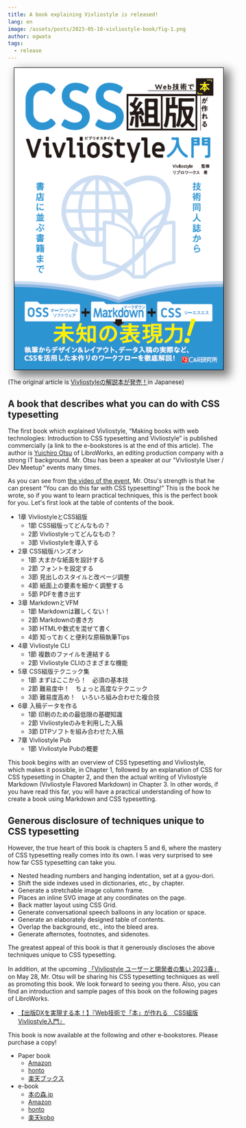 ```yaml
---
title: A book explaining Vivliostyle is released!
lang: en
image: /assets/posts/2023-05-10-vivliostyle-book/fig-1.png
author: ogwata
tags:
  - release
---
```

<div style="float: right; margin: 0 0 1em 1em;"><img src="/assets/posts/2023-05-10-vivliostyle-book/fig-1.png" alt="Cover of Vivliostyle book" style="width: 500px; box-shadow: 10px 10px 20px 5px grey;" /></div>

 (The original article is [Vivliostyleの解説本が発売！](https://vivliostyle.org/ja/blog/2023/05/10/vivliostyle-book/)in Japanese) 

## A book that describes what you can do with CSS typesetting

The first book which explained Vivliostyle, “Making books with web technologies: Introduction to CSS typesetting and Vivliostyle” is published commercially (a link to the e-bookstores is at the end of this article). The author is [Yuichiro Otsu](https://twitter.com/arinoth) of LibroWorks, an editing production company with a strong IT background. Mr. Otsu has been a speaker at our "Vivliostyle User / Dev Meetup" events many times.

As you can see from [the video of the event](https://www.youtube.com/watch?v=RQm5G7OM2S0), Mr. Otsu's strength is that he can present “You can do this far with CSS typesetting!” This is the book he wrote, so if you want to learn practical techniques, this is the perfect book for you. Let's first look at the table of contents of the book.

- 1章 VivliostyleとCSS組版
    - 1節 CSS組版ってどんなもの？
    - 2節 Vivliostyleってどんなもの？
    - 3節 Vivliostyleを導入する
- 2章 CSS組版ハンズオン
    - 1節 大まかな紙面を設計する
    - 2節 フォントを設定する
    - 3節 見出しのスタイルと改ページ調整
    - 4節 紙面上の要素を細かく調整する
    - 5節 PDFを書き出す
- 3章 MarkdownとVFM
    - 1節 Markdownは難しくない！
    - 2節 Markdownの書き方
    - 3節 HTMLや数式を混ぜて書く
    - 4節 知っておくと便利な原稿執筆Tips
- 4章 Vivliostyle CLI
    - 1節 複数のファイルを連結する
    - 2節 Vivliostyle CLIのさまざまな機能
- 5章 CSS組版テクニック集
    - 1節 まずはここから！　必須の基本技
    - 2節 難易度中！　ちょっと高度なテクニック
    - 3節 難易度高め！　いろいろ組み合わせた複合技
- 6章 入稿データを作る
    - 1節 印刷のための最低限の基礎知識
    - 2節 Vivliostyleのみを利用した入稿
    - 3節 DTPソフトを組み合わせた入稿
- 7章 Vivliostyle Pub
    - 1節 Vivliostyle Pubの概要

This book begins with an overview of CSS typesetting and Vivliostyle, which makes it possible, in Chapter 1, followed by an explanation of CSS for CSS typesetting in Chapter 2, and then the actual writing of Vivliostyle Markdown (Vivliostyle Flavored Markdown) in Chapter 3. In other words, if you have read this far, you will have a practical understanding of how to create a book using Markdown and CSS typesetting.

## Generous disclosure of techniques unique to CSS typesetting

However, the true heart of this book is chapters 5 and 6, where the mastery of CSS typesetting really comes into its own. I was very surprised to see how far CSS typesetting can take you.

- Nested heading numbers and hanging indentation, set at a gyou-dori.
- Shift the side indexes used in dictionaries, etc., by chapter.
- Generate a stretchable image column frame.
- Places an inline SVG image at any coordinates on the page.
- Back matter layout using CSS Grid.
- Generate conversational speech balloons in any location or space.
- Generate an elaborately designed table of contents.
- Overlap the background, etc., into the bleed area.
- Generate afternotes, footnotes, and sidenotes.

The greatest appeal of this book is that it generously discloses the above techniques unique to CSS typesetting.

In addition, at the upcoming [「Vivliostyle ユーザーと開発者の集い 2023春」](https://vivliostyle.connpass.com/event/280760/) on May 28, Mr. Otsu will be sharing his CSS typesetting techniques as well as promoting this book. We look forward to seeing you there. Also, you can find an introduction and sample pages of this book on the following pages of LibroWorks.

- [【出版DXを実現する本！】『Web技術で「本」が作れる　CSS組版Vivliostyle入門』](https://libroworks.co.jp/?p=6956)

This book is now available at the following and other e-bookstores. Please purchase a copy!

- Paper book
    - [Amazon](https://www.amazon.co.jp/dp/4863544189/)
    - [honto](https://honto.jp/netstore/pd-book_32396517.html)
    - [楽天ブックス](https://books.rakuten.co.jp/rb/17466640/)
- e-book
    - [本の森.jp](https://book.mynavi.jp/manatee/c-r/books/detail/id=138406)
    - [Amazon](https://www.amazon.co.jp/dp/B0C531D2QF/)
    - [honto](https://honto.jp/ebook/pd_32506155.html)
    - [楽天kobo](https://books.rakuten.co.jp/rk/5d9abfe2827537969da4897c3bd15ade/)